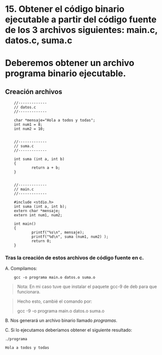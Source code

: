 # 15. Obtener el código binario ejecutable a partir del código fuente de los 3 archivos siguientes: main.c, datos.c, suma.c
# Deberemos obtener un archivo programa binario ejecutable.
## Creación archivos

        //-------------
        // datos.c
        //-------------
        
        char *mensaje="Hola a todos y todas";
        int num1 = 8;
        int num2 = 10;
        
        
        //-------------
        // suma.c
        //-------------
        
        int suma (int a, int b) 
        {
                return a + b;
        }
        
        
        //-------------
        // main.c
        //-------------
        
        #include <stdio.h>
        int suma (int a, int b);
        extern char *mensaje;
        extern int num1, num2;
        
        int main()
        {
                printf("%s\n", mensaje);
                printf("%d\n", suma (num1, num2) );
                return 0;
        }

### Tras la creación de estos archivos de código fuente en c.

A. Compilamos:

        gcc -o programa main.o datos.o suma.o
        
> Nota: En mi caso tuve que instalar el paquete gcc-9 de deb para que funcionara.

> Hecho esto, cambié el comando por:
> 
>  gcc -9 -o programa main.o datos.o suma.o

B. Nos generará un archivo binario llamado _programas_.

C. Si lo ejecutamos deberíamos obtener el siguiente resultado:

    ./programa
    
    Hola a todos y todas

